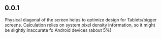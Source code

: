 ## 0.0.1
Physical diagonal of the screen helps to optimize design for Tablets/bigger screens.
Calculation relies on system pixel density information, so it might be slightly inaccurate fo Android devices (about 5%)

